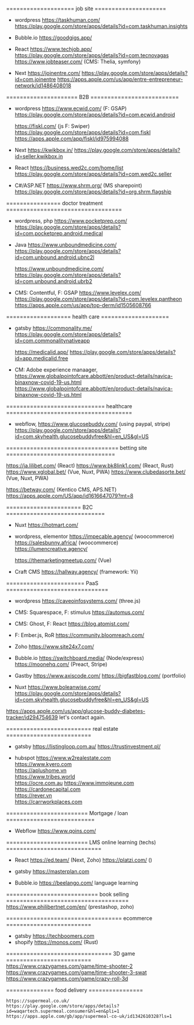 


==================== job site =====================
- wordpress
	https://taskhuman.com/
	https://play.google.com/store/apps/details?id=com.taskhuman.insights

- Bubble.io
	https://goodgigs.app/

- React
	https://www.techjob.app/
	https://play.google.com/store/apps/details?id=com.tecnovagas
	https://www.jobteaser.com/			(CMS: Thelia, symfony)

- Next
	https://joinentre.com/
	https://play.google.com/store/apps/details?id=com.joinentre
	https://apps.apple.com/us/app/entre-entrepreneur-network/id1486408018



===================== B2B ==========================
- wordpress
	https://www.ecwid.com/ 				(F: GSAP)
	https://play.google.com/store/apps/details?id=com.ecwid.android

	https://fiskl.com/					(js F: Swiper)
	https://play.google.com/store/apps/details?id=com.fiskl
	https://apps.apple.com/app/fiskl/id975994088
- Next
	https://kwikbox.in/
	https://play.google.com/store/apps/details?id=seller.kwikbox.in

- React
	https://business.wed2c.com/home/list
	https://play.google.com/store/apps/details?id=com.wed2c.seller

- C#/ASP.NET
	https://www.shrm.org/				(MS sharepoint)
	https://play.google.com/store/apps/details?id=org.shrm.flagship




================ doctor treatment ==================================
- wordpress, php
	https://www.pocketprep.com/
	https://play.google.com/store/apps/details?id=com.pocketprep.android.medical

- Java
	https://www.unboundmedicine.com/
	https://play.google.com/store/apps/details?id=com.unbound.android.ubnc2l

	https://www.unboundmedicine.com/
	https://play.google.com/store/apps/details?id=com.unbound.android.ubrb2

- CMS: Contentful, F: GSAP
	https://www.levelex.com/
	https://play.google.com/store/apps/details?id=com.levelex.pantheon
	https://apps.apple.com/us/app/top-derm/id1505608766





=================== health care ====================
- gatsby
	https://commonality.me/
	https://play.google.com/store/apps/details?id=com.commonalitynativeapp


	https://medicalid.app/
	https://play.google.com/store/apps/details?id=app.medicalid.free


- CM: Adobe experience manaager,
	https://www.globalpointofcare.abbott/en/product-details/navica-binaxnow-covid-19-us.html
	https://www.globalpointofcare.abbott/en/product-details/navica-binaxnow-covid-19-us.html



============================= healthcare =====================================
- webflow, 
	https://www.glucosebuddy.com/				(using paypal, stripe)
	https://play.google.com/store/apps/details?id=com.skyhealth.glucosebuddyfree&hl=en_US&gl=US




================================= betting site ================================

https://ja.lilibet.com/					(React)
https://www.bk8link1.com/				(React, Rust)
https://www.xglobal.bet/				(Vue, Nuxt, PWA)
https://www.clubedasorte.bet/			(Vue, Nuxt, PWA)


https://betway.com/						(Kentico CMS, APS.NET)
https://apps.apple.com/US/app/id1616647079?mt=8



====================== B2C =============================
- Nuxt
	https://hotmart.com/

- wordpress, elementor
	https://impecable.agency/ 			(woocommerce)
	https://salesbunny.africa/ 			(woocommerce)
	https://lumencreative.agency/

	https://themarketingmeetup.com/		(Vue)

- Craft CMS
	https://hallway.agency/ (framework: Yii)


======================= PaaS ==============================
- wordpress
	https://caveoinfosystems.com/			(three.js)

- CMS: Squarespace, F: stimulus
	https://automus.com/

- CMS: Ghost, F: React
	https://blog.atomist.com/

- F: Ember.js, RoR
	https://community.bloomreach.com/

- Zoho
	https://www.site24x7.com/

- Bubble.io
	https://switchboard.media/				(Node/express)
	https://moonehq.com/					(Preact,   Stripe)
	

- Gastby
	https://www.axiscode.com/
	https://bigfastblog.com/		(portfolio)

- Nuxt
	https://www.boleanwise.com/
	https://play.google.com/store/apps/details?id=com.skyhealth.glucosebuddyfree&hl=en_US&gl=US


https://apps.apple.com/us/app/glucose-buddy-diabetes-tracker/id294754639
let's contact again.


========================= real estate =========================
- gatsby
	https://listingloop.com.au/
	https://trustinvestment.pl/

- hubspot
	https://www.w2realestate.com	
	https://www.kyero.com	
	https://aplushome.vn	
	https://www.tribes.world	
	https://ocre.com.au	
	https://www.immojeune.com	
	https://cardonecapital.com	
	https://rever.vn	
	https://carrworkplaces.com


======================== Mortgage / loan ==========================
- Webflow
	https://www.qoins.com/


======================== LMS online learning (techs) ============================
- React
	https://ed.team/ 			(Next, Zoho)
	https://platzi.com/			()
- gatsby
	https://masterplan.com

- Bubble.io
	https://beelango.com/			language learning


===========================  book selling ====================================
	https://www.philibertnet.com/en/ 		(prestashop, zoho)



================================== ecommerce =========================
- gatsby
	https://techboomers.com
- shopify
	https://monos.com/				(Rust)












=============================== 3D game =========================
	https://www.crazygames.com/game/time-shooter-2
	https://www.crazygames.com/game/time-shooter-3-swat
	https://www.crazygames.com/game/crazy-roll-3d


============== food delivery ================

	https://supermeal.co.uk/
	https://play.google.com/store/apps/details?id=waqartech.supermeal.consumer&hl=en&pli=1
	https://apps.apple.com/gb/app/supermeal-co-uk/id1342610328?ls=1